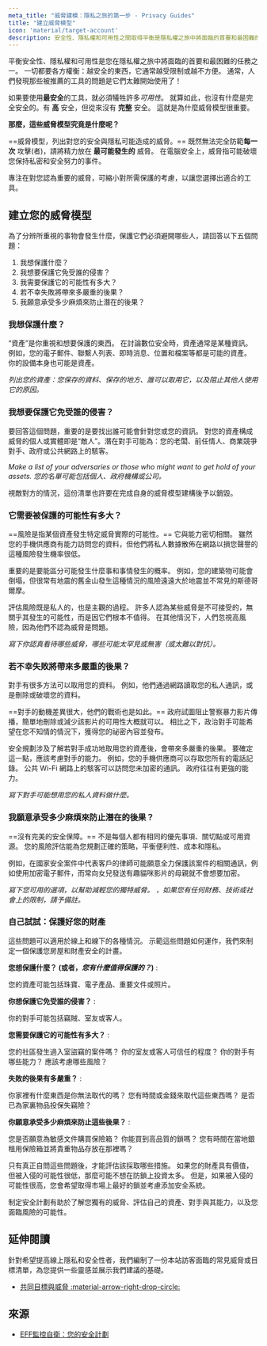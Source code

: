 ```yaml
---
meta_title: "威脅建模：隱私之旅的第一步 - Privacy Guides"
title: "建立威脅模型"
icon: 'material/target-account'
description: 安全性、隱私權和可用性之間取得平衡是隱私權之旅中將面臨的首要和最困難的任務之一。
---
```


平衡安全性、隱私權和可用性是您在隱私權之旅中將面臨的首要和最困難的任務之一。 一切都要各方權衡：越安全的東西，它通常越受限制或越不方便。 通常，人們發現那些被推薦的工具的問題是它們太難開始使用了！

如果要使用**最安全**的工具，就必須犠牲許多*可用性*。 就算如此，也沒有什麼是完全安全的。有 **高** 安全，但從來沒有 **完整** 安全。 這就是為什麼威脅模型很重要。

**那麼，這些威脅模型究竟是什麼呢？**

==威脅模型，列出對您的安全與隱私可能造成的威脅。== 既然無法完全防範**每一次** 攻擊(者)，請將精力放在 **最可能發生的** 威脅。 在電腦安全上，威脅指可能破壞您保持私密和安全努力的事件。

專注在對您認為重要的威脅，可縮小對所需保護的考慮，以讓您選擇出適合的工具。

## 建立您的威脅模型

為了分辨所重視的事物會發生什麼，保護它們必須避開哪些人，請回答以下五個問題：

1. 我想保護什麼？
2. 我想要保護它免受誰的侵害？
3. 我需要保護它的可能性有多大？
4. 若不幸失敗將帶來多嚴重的後果？
5. 我願意承受多少麻煩來防止潛在的後果？

### 我想保護什麼？

“資產”是你重視和想要保護的東西。 在討論數位安全時，資產通常是某種資訊。例如，您的電子郵件、聯繫人列表、即時消息、位置和檔案等都是可能的資產。 你的設備本身也可能是資產。

*列出您的資產：您保存的資料、保存的地方、誰可以取用它，以及阻止其他人使用它的原因。*

### 我想要保護它免受誰的侵害？

要回答這個問題，重要的是要找出誰可能會針對您或您的資訊。 對您的資產構成威脅的個人或實體即是“敵人”。潛在對手可能為：您的老闆、前任情人、商業競爭對手、政府或公共網路上的駭客。

*Make a list of your adversaries or those who might want to get hold of your assets. 您的名單可能包括個人、政府機構或公司。*

視敵對方的情況，這份清單也許要在完成自身的威脅模型建構後予以銷毀。

### 它需要被保護的可能性有多大？

==風險是指某個資產發生特定威脅實際的可能性。== 它與能力密切相關。 雖然您的手機供應商有能力訪問您的資料，但他們將私人數據散佈在網路以損您聲譽的這種風險發生機率很低。

重要的是要能區分可能發生什麼事和事情發生的概率。 例如，您的建築物可能會倒塌，但很常有地震的舊金山發生這種情況的風險遠遠大於地震並不常見的斯德哥爾摩。

評估風險既是私人的，也是主觀的過程。 許多人認為某些威脅是不可接受的，無關乎其發生的可能性，而是因它們根本不值得。 在其他情況下，人們忽視高風險，因為他們不認為威脅是問題。

*寫下你認真看待哪些威脅，哪些可能太罕見或無害（或太難以對抗）。*

### 若不幸失敗將帶來多嚴重的後果？

對手有很多方法可以取用您的資料。 例如，他們通過網路讀取您的私人通訊，或是刪除或破壞您的資料。

==對手的動機差異很大，他們的戰術也是如此。== 政府試圖阻止警察暴力影片傳播，簡單地刪除或減少該影片的可用性大概就可以。 相比之下，政治對手可能希望在您不知情的情況下，獲得您的祕密內容並發布。

安全規劃涉及了解若對手成功地取用您的資產後，會帶來多嚴重的後果。 要確定這一點，應該考慮對手的能力。 例如，您的手機供應商可以存取您所有的電話記錄。 公共 Wi-Fi 網路上的駭客可以訪問您未加密的通訊。 政府往往有更強的能力。

*寫下對手可能想用您的私人資料做什麼。*

### 我願意承受多少麻煩來防止潛在的後果？

==沒有完美的安全保障。== 不是每個人都有相同的優先事項、關切點或可用資源。 您的風險評估能為您規劃正確的策略，平衡便利性、成本和隱私。

例如，在國家安全案件中代表客戶的律師可能願意全力保護該案件的相關通訊，例如使用加密電子郵件，而常向女兒發送有趣貓咪影片的母親就不會想要加密。

*寫下您可用的選項，以幫助減輕您的獨特威脅。 ，如果您有任何財務、技術或社會上的限制，請予備註。*

### 自己試試：保護好您的財產

這些問題可以適用於線上和線下的各種情況。 示範這些問題如何運作，我們來制定一個保護您房屋和財產安全的計畫。

**您想保護什麼？ (或者，*您有什麼值得保護的？*)**
:

您的資產可能包括珠寶、電子產品、重要文件或照片。

**你想保護它免受誰的侵害？**
:

你的對手可能包括竊賊、室友或客人。

**您需要保護它的可能性有多大？**
:

您的社區發生過入室盜竊的案件嗎？ 你的室友或客人可信任的程度？ 你的對手有哪些能力？ 應該考慮哪些風險？

**失敗的後果有多嚴重？**
:

你家裡有什麼東西是你無法取代的嗎？ 您有時間或金錢來取代這些東西嗎？ 是否已為家裏物品投保失竊險？

**你願意承受多少麻煩來防止這些後果？**
:

您是否願意為敏感文件購買保險箱？ 你能買到高品質的鎖嗎？ 您有時間在當地銀租用保險箱並將貴重物品存放在那裡嗎？

只有真正自問這些問題後，才能評估該採取哪些措施。 如果您的財產具有價值，但被入侵的可能性很低，那麼可能不想在防鎖上投資太多。 但是，如果被入侵的可能性很高，您會希望取得市場上最好的鎖並考慮添加安全系統。

制定安全計劃有助於了解您獨有的威脅、評估自己的資產、對手與其能力，以及您面臨風險的可能性。

## 延伸閱讀

針對希望提高線上隱私和安全性者，我們編制了一份本站訪客面臨的常見威脅或目標清單，為您提供一些靈感並展示我們建議的基礎。

- [共同目標與威脅 :material-arrow-right-drop-circle:](common-threats.md)

## 來源

- [EFF監控自衛：您的安全計劃](https://ssd.eff.org/en/module/your-security-plan)
